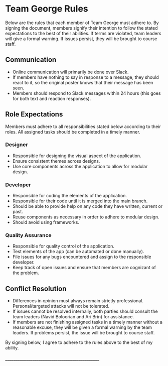 # Team George Rules
Below are the rules that each member of Team George must adhere to. By signing the document, members signify their intention to follow the stated expectations to the best of their abilities. If terms are violated, team leaders will give a formal warning. If issues persist, they will be brought to course staff.

## Communication
- Online communication will primarily be done over Slack.
- If members have nothing to say in response to a message, they should react to it, so the original poster knows that their message has been seen.
- Members should respond to Slack messages within 24 hours (this goes for both text and reaction responses).

## Role Expectations
Members must adhere to all responsibilities stated below according to their roles. All assigned tasks should be completed in a timely manner.

### Designer
- Responsible for designing the visual aspect of the application.
- Ensure consistent themes across designs.
- Use core components across the application to allow for modular design.

### Developer
- Responsible for coding the elements of the application.
- Responsible for their code until it is merged into the main branch.
- Should be able to provide help on any code they have written, current or past.
- Reuse components as necessary in order to adhere to modular design.
- Should avoid using frameworks.

### Quality Assurance
- Responsible for quality control of the application.
- Test elements of the app (can be automated or done manually).
- File issues for any bugs encountered and assign to the responsible developer.
- Keep track of open  issues and ensure that members are cognizant of the problem.

## Conflict Resolution
- Differences in opinion must always remain strictly professional. Personal/targeted attacks will not be tolerated.
- If issues cannot be resolved internally, both parties should consult the team leaders (Navid Boloorian and Ari Brin) for assistance.
- If members are not finishing assigned tasks in a timely manner without a reasonable excuse, they will be given a formal warning by the team leaders. If problems persist, the issue will be brought to course staff.

By signing below, I agree to adhere to the rules above to the best of my ability.<br><br>
**_____________________________________________**
